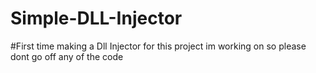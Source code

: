 # Simple-DLL-Injector

#First time making a Dll Injector for this project im working on so please dont go off any of the code
